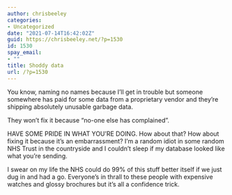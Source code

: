 ```yaml
---
author: chrisbeeley
categories:
- Uncategorized
date: "2021-07-14T16:42:02Z"
guid: https://chrisbeeley.net/?p=1530
id: 1530
spay_email:
- ""
title: Shoddy data
url: /?p=1530
---
```


You know, naming no names because I’ll get in trouble but someone somewhere has paid for some data from a proprietary vendor and they’re shipping absolutely unusable garbage data.

They won’t fix it because “no-one else has complained”.

HAVE SOME PRIDE IN WHAT YOU’RE DOING. How about that? How about fixing it because it’s an embarrassment? I’m a random idiot in some random NHS Trust in the countryside and I couldn’t sleep if my database looked like what you’re sending.

I swear on my life the NHS could do 99% of this stuff better itself if we just dug in and had a go. Everyone’s in thrall to these people with expensive watches and glossy brochures but it’s all a confidence trick.